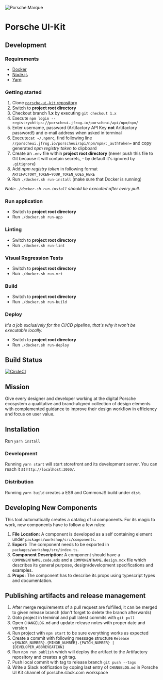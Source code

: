 ![Porsche Marque](https://upload.wikimedia.org/wikipedia/de/thumb/7/70/Porsche_Logo.svg/258px-Porsche_Logo.svg.png)

# Porsche UI-Kit

## Development

### Requirements
* [Docker](https://www.docker.com)
* [Node.js](https://nodejs.org)
* [Yarn](https://yarnpkg.com)

### Getting started
1. Clone [`porsche-ui-kit` repository](https://github.com/porscheui/porsche-ui-kit)
1. Switch to __project root directory__
1. Checkout branch __1.x__ by executing `git checkout 1.x`
1. Execute `npm login --registry=https://porscheui.jfrog.io/porscheui/api/npm/npm/`
1. Enter username, password (Artifactory API Key __not__ Artifactory password!) and e-mail address when asked in terminal
1. Execute`cat ~/.npmrc`, find following line `//porscheui.jfrog.io/porscheui/api/npm/npm/:_authToken=` and copy generated _npm registry token_ to clipboard
1. Create an `.env` file within __project root directory__ (never push this file to Git because it will contain secrets, – by default it's ignored by `.gitignore`)
1. Add _npm registry token_ in following format `ARTIFACTORY_TOKEN=YOUR_TOKEN_GOES_HERE` 
1. Run `./docker.sh run-install` (make sure that Docker is running)

*Note: `./docker.sh run-install` should be executed after every pull.*

### Run application
* Switch to __project root directory__
* Run `./docker.sh run-app`

### Linting
* Switch to __project root directory__
* Run `./docker.sh run-lint`

### Visual Regression Tests
* Switch to __project root directory__
* Run `./docker.sh run-vrt`

### Build
* Switch to __project root directory__
* Run `./docker.sh run-build`

### Deploy
_It's a job exclusively for the CI/CD pipeline, that's why it won't be executable locally._
* Switch to __project root directory__
* Run `./docker.sh run-deploy`


## Build Status

[![CircleCI](https://circleci.com/gh/porscheui/porsche-ui-kit.svg?style=svg&circle-token=c41c837d241f2dd5cdb806c786e577c2d55c5672)](https://circleci.com/gh/porscheui/por`sche-ui-kit)

## Mission

Give every designer and developer working at the digital Porsche ecosystem a qualitative and brand-aligned collection of design elements with complemented guidance to improve their design workflow in efficiency and focus on user value.

## Installation

Run `yarn install`

### Development

Running `yarn start` will start storefront and its development server. You can reach it at `http://localhost:3000/`.

### Distribution

Running `yarn build` creates a ES6 and CommonJS build under `dist`.

## Developing New Components

This tool automatically creates a catalog of ui components. For its magic to work, new components have to follow a few rules:

1. **File Location:** A component is developed as a self containing element under `packages/workshop/src/components`.
1. **Export:** The component needs to be exported in `packages/workshop/src/index.ts`.
1. **Component Description:** A component should have a `COMPONENTNAME.code.mdx` and a `COMPONENTNAME.design.mdx` file which describes its general purpose, design/development specifications and examples.
1. **Props:** The component has to describe its props using typescript types and documentation.


## Publishing artifacts and release management

1. After merge requirements of a pull request are fulfilled, it can be merged to given release branch (don't forget to delete the branch afterwards)
1. Goto project in terminal and pull latest commits with `git pull`
1. Open `CHANGELOG.md` and update release notes with proper date and version
1. Run project with `npm start` to be sure everything works as expected
1. Create a commit with following message structure `Release v{MAJOR_NUMBER}.{MINOR_NUMBER}.{PATCH_NUMBER} | {DEVELOPER_ABBREVEATION}`
1. Run `npm run publish` which will deploy the artifact to the Artifactory repository and creates a git tag.
1. Push local commit with tag to release branch `git push --tags`
1. Write a Slack notification by coping last entry of `CHANGELOG.md` in Porsche UI Kit channel of porsche.slack.com workspace
